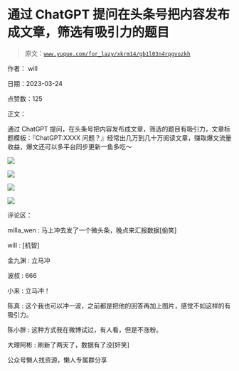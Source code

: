 # 通过 ChatGPT 提问在头条号把内容发布成文章，筛选有吸引力的题目

> 原文：[`www.yuque.com/for_lazy/xkrm14/gb1l03n4rpgvozkh`](https://www.yuque.com/for_lazy/xkrm14/gb1l03n4rpgvozkh)

作者： will

日期：2023-03-24

点赞数：125

正文：

通过 ChatGPT 提问，在头条号把内容发布成文章，筛选的题目有吸引力，文章标题模板：『ChatGPT:XXXX 问题？』经常出几万到几十万阅读文章，赚取爆文流量收益，爆文还可以多平台同步更新一鱼多吃～

![](img/9c3e5f79d6cb50eb785d2cea6aa23ba2.png)  

![](img/2fd6516bf01099a83ae32656ac865dfd.png)  

![](img/61967163ce68ce615330889a483f3904.png)  

![](img/9c0765ed5039efac3a257c85ae151c21.png)  

评论区：

milla_wen : 马上冲去发了一个微头条，晚点来汇报数据[偷笑]

will : [机智]

金九渊 : 立马冲

波叔 : 666

小来 : 立马冲！

陈真 : 这个我也可以冲一波，之前都是把他的回答再加上图片，感觉不如这样的有吸引力。

陈小胖 : 这种方式我在微博试过，有人看，但是不涨粉。

大理阿彬 : 刷新了两天了，数据有了没[奸笑]

公众号懒人找资源，懒人专属群分享

